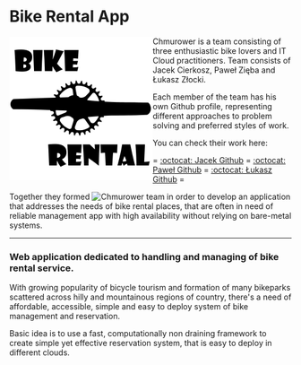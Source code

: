 # Bike Rental App

<img align="left" src="https://github.com/Chmurower/bike-rental/blob/main/img/brcranklogo_sm.png?raw=true">

Chmurower is a team consisting of three enthusiastic bike lovers and IT Cloud practitioners.
Team consists of Jacek Cierkosz, Paweł Zięba and Łukasz Złocki.

Each member of the team has his own Github profile, representing different approaches
to problem solving and preferred styles of work. 

You can check their work here:

= [:octocat: Jacek Github](https://github.com/Jacek-Kapral) = [:octocat: Paweł Github](https://github.com/PZ-wsb) = [:octocat: Łukasz Github](https://github.com/LukasZlocki) =

Together they formed ![Chmurower](https://github.com/Chmurower) team in order to develop an application that addresses the needs
of bike rental places, that are often in need of reliable management app with high availability without relying on bare-metal systems.

---

### Web application dedicated to handling and managing of bike rental service. 

With growing popularity of bicycle tourism and formation of many bikeparks scattered across hilly and mountainous regions of country, there's a need of affordable, 
accessible, simple and easy to deploy system of bike management and reservation. 

Basic idea is to use a fast, computationally non draining framework to create simple yet effective reservation system, that is easy to deploy in different clouds.  
